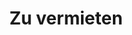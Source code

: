 ---
title: Zu vermieten
menu: main
menu:
  main:
    weight: 4

description: Wir vermieten Autos, Jetskis und Apartments im Zentrum von Balestrand. Perfekt für kurze Tagesausflüge in die Umgebung.

intro: Hier finden Sie eine Übersicht unserer Mietangebote. Senden Sie eine Anfrage per E-Mail oder bei der Buchung eines unserer Apartments.

items:
- title: Apartments
  desc: Wir vermieten Apartments im Zentrum von Balestrand. Perfekt für kurze Aufenthalte in Balestrand.
  images: 
    - /images/IMG_6391.jpeg
    - /images/IMG_9845-HDR.jpg
    - /images/IMG_9826.jpg
    - /images/IMG_9817-HDR.jpg
  button: Sehen Sie hier unsere Wohnungen
  url: /de/leiligheter

- title: Jet-Ski
  desc: 2 stk Sea-Doo SPARK TRIXX 2 persönliche Jetskis zum Mieten im Zentrum von Balestrand. Kontaktieren Sie uns für eine Reservierung.
  images:
    - /images/jetski/IMG_0834.jpg
    - /images/jetski/IMG_0606.jpg
    - /images/jetski/IMG_0816.jpg
  price: "3 Timer: 1400 NOK - 6 Timer: 1900 NOK <br> 1 Tag (09-21): 2500 NOK - 1 Woche: 9900 NOK"
- title: Mietwagen
  desc: Wir haben 4 Autos zu vermieten. Familienfreundlich und für kurze Tagesausflüge geeignet. <br> Das Auto muss im Zentrum von Balestrand zurückgegeben werden.

---